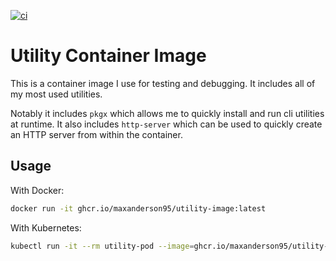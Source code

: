 [![ci](https://github.com/MaxAnderson95/utility-image/actions/workflows/build.yaml/badge.svg)](https://github.com/MaxAnderson95/utility-image/actions/workflows/build.yaml)

# Utility Container Image

This is a container image I use for testing and debugging. It includes all of my most used utilities.

Notably it includes `pkgx` which allows me to quickly install and run cli utilities at runtime. It also includes `http-server` which can be used to quickly create an HTTP server from within the container.

## Usage

With Docker:

```bash
docker run -it ghcr.io/maxanderson95/utility-image:latest
```

With Kubernetes:

```bash
kubectl run -it --rm utility-pod --image=ghcr.io/maxanderson95/utility-image:latest
```
